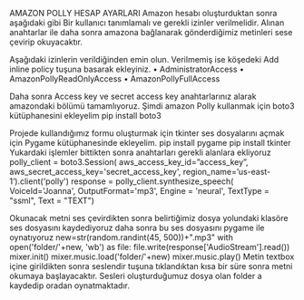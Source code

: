 AMAZON POLLY HESAP AYARLARI
Amazon hesabı oluşturduktan sonra aşağıdaki gibi Bir kullanıcı tanımlamalı ve gerekli izinler verilmelidir. Alınan anahtarlar ile daha sonra amazona bağlanarak gönderdiğimiz metinleri sese çevirip okuyacaktır. 

Aşağıdaki izinlerin verildiğinden emin olun. Verilmemiş ise köşedeki Add inline policy tuşuna basarak ekleyiniz.
•	AdministratorAccess
•	AmazonPollyReadOnlyAccess
•	AmazonPollyFullAccess

Daha sonra Access key ve secret access key anahtarlarınız alarak amazondaki bölümü tamamlıyoruz.
Şimdi amazon Polly kullanmak için boto3 kütüphanesini ekleyelim
pip install boto3

Projede kullandığımız formu oluşturmak için tkinter ses dosyalarını açmak için Pygame kütüphanesinde ekleyelim.
pip install pygame 
pip install tkinter
Yukardaki işlemler bittikten sonra anahtarları gerekli alanlara ekliyoruz
polly_client = boto3.Session(
               aws_access_key_id=”access_key”, 
               aws_secret_access_key='secret_access_key',
               region_name=’us-east-1’).client('polly')
response = polly_client.synthesize_speech(
                   VoiceId='Joanna',
                   OutputFormat='mp3',
                   Engine = 'neural', 
                   TextType = "ssml", 
                   Text = "<speak><prosody rate='90%'>TEXT</prosody></speak>")
 
Okunacak metni ses çevirdikten sonra belirtiğimiz dosya yolundaki klasöre ses dosyasını kaydediyoruz daha sonra bu ses dosyasını pygame ile oynatıyoruz
    new=str(random.randint(45, 500))+".mp3"
    with open('folder/'+new, 'wb') as file: 
       file.write(response['AudioStream'].read())
    mixer.init()
    mixer.music.load('folder/'+new) 
    mixer.music.play()
Metin textbox içine girildikten sonra seslendir tuşuna tıklandıktan kısa bir süre sonra metni okumaya başlayacaktır. Sesleri oluşturduğumuz dosya olan folder a kaydedip oradan oynatmaktadır.
